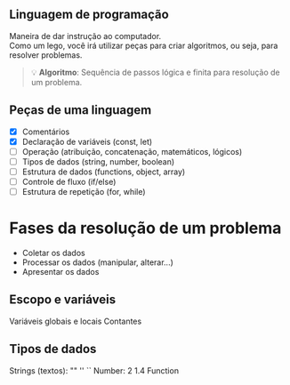 ## Linguagem de programação

Maneira de dar instrução ao computador.<br/>
Como um lego, você irá utilizar peças para criar algoritmos, ou seja, para resolver problemas.

> 💡 **Algoritmo**: Sequência de passos lógica e finita para resolução de um problema.

## Peças de uma linguagem

- [x] Comentários
- [x] Declaração de variáveis (const, let)
- [ ] Operação (atribuição, concatenação, matemáticos, lógicos)
- [ ] Tipos de dados (string, number, boolean)
- [ ] Estrutura de dados (functions, object, array)
- [ ] Controle de fluxo (if/else)
- [ ] Estrutura de repetição (for, while)

# Fases da resolução de um problema

- Coletar os dados
- Processar os dados (manipular, alterar...)
- Apresentar os dados

## Escopo e variáveis

Variáveis globais e locais
Contantes

## Tipos de dados
Strings (textos): "" '' ``
Number: 2 1.4
Function